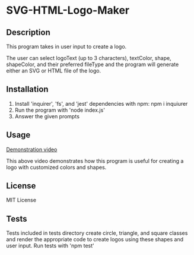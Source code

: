 # SVG-HTML-Logo-Maker

## Description
This program takes in user input to create a logo. 

The user can select logoText (up to 3 characters), textColor, shape, shapeColor, and their preferred fileType and the program will generate either an SVG or HTML file of the logo. 

## Installation 
1. Install 'inquirer', 'fs', and 'jest' dependencies with npm: npm i inquiurer
2. Run the program with 'node index.js'
3. Answer the given prompts


## Usage
[Demonstration video](https://app.screencastify.com/v3/watch/OlxamiGecRJZQeNJ2b3v)

This above video demonstrates how this program is useful for creating a logo with customized colors and shapes. 

## License 
MIT License

## Tests
Tests included in tests directory create circle, triangle, and square classes and render the appropriate code to create logos using these shapes and user input.
Run tests with 'npm test'